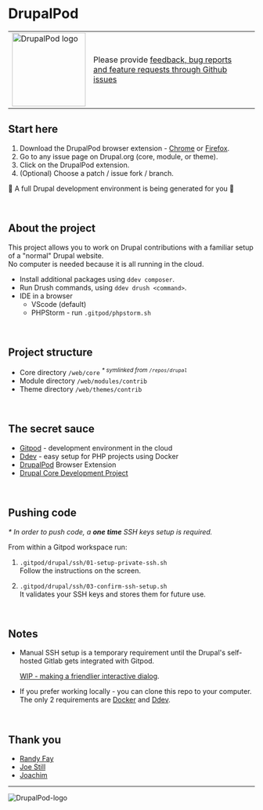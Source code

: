 # DrupalPod

| | | | |
| - | - | - | - |
| <img alt="DrupalPod logo" src="https://user-images.githubusercontent.com/22901/122864786-40253c00-d2f3-11eb-959b-61fb6871e3f4.png" width=150> | Please provide [feedback, bug reports and feature requests through Github issues](https://github.com/shaal/DrupalPod/issues/new/choose) | | |

## Start here

1. Download the DrupalPod browser extension - [Chrome](https://chrome.google.com/webstore/detail/drupalpod-helper-extensio/pjfjhkcfkhbemnbpkakjhmboacefmjjl?hl=en) or [Firefox](https://addons.mozilla.org/en-US/firefox/addon/drupalpod).
1. Go to any issue page on Drupal.org (core, module, or theme).
1. Click on the DrupalPod extension.
1. (Optional) Choose a patch / issue fork / branch.

:tada: A full Drupal development environment is being generated for you :tada:

<br>

## About the project

This project allows you to work on Drupal contributions with a familiar setup of a "normal" Drupal website.\
No computer is needed because it is all running in the cloud.

* Install additional packages using `ddev composer`.
* Run Drush commands, using `ddev drush <command>`.
* IDE in a browser
  * VScode (default)
  * PHPStorm - run `.gitpod/phpstorm.sh`

<br>

## Project structure

* Core directory `/web/core` _<sup>* symlinked from `/repos/drupal`</sup>_
* Module directory `/web/modules/contrib`
* Theme directory `/web/themes/contrib`

<br>

## The secret sauce

* [Gitpod](https://www.gitpod.io) - development environment in the cloud
* [Ddev](https://ddev.readthedocs.io/en/stable) - easy setup for PHP projects using Docker
* [DrupalPod](https://chrome.google.com/webstore/detail/drupalpod-helper-extensio/pjfjhkcfkhbemnbpkakjhmboacefmjjl?hl=en
) Browser Extension
* [Drupal Core Development Project](https://github.com/joachim-n/drupal-core-development-project)

<br>

## Pushing code

_\* In order to push code, a **one time** SSH keys setup is required._

From within a Gitpod workspace run:

1. `.gitpod/drupal/ssh/01-setup-private-ssh.sh` \
Follow the instructions on the screen.

1. `.gitpod/drupal/ssh/03-confirm-ssh-setup.sh` \
It validates your SSH keys and stores them for future use.

<br>

## Notes

* Manual SSH setup is a temporary requirement until the Drupal's self-hosted Gitlab gets integrated with Gitpod.

  [WIP - making a friendlier interactive dialog](https://github.com/shaal/DrupalPod/issues/4).

* If you prefer working locally - you can clone this repo to your computer.\
 The only 2 requirements are [Docker](https://ddev.readthedocs.io/en/stable/users/docker_installation/) and [Ddev](https://ddev.readthedocs.io/en/stable/#installation).

<br>

## Thank you

* [Randy Fay](https://github.com/rfay)
* [Joe Still](https://github.com/bioshazard)
* [Joachim](https://github.com/joachim-n)

---

![DrupalPod-logo](https://user-images.githubusercontent.com/22901/122864786-40253c00-d2f3-11eb-959b-61fb6871e3f4.png)
